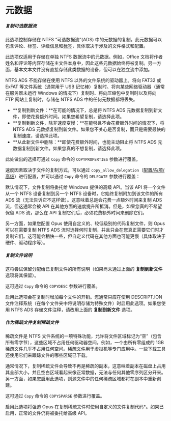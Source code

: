 # 元数据

##### 复制可选数据流

此选项控制存储在 NTFS “可选数据流”(ADS) 中的元数据的复制。此元数据可以包含评论、标签、评级信息和[标签](%2FManual%2Ffile_operations%2Flabels.zh.md)，具体取决于涉及的文件格式和配置。

此选项仅适用于存储在单独 NTFS 数据流中的元数据。例如，Office 文档将作者姓名和评论等内容存储在主文件本身中，因此这些元数据始终将被复制。另一方面，基本文本文件没有直接存储此类数据的设备，但可以在独立流中添加。

NTFS ADS 不能存储在使用 NTFS 以外的文件系统的驱动器上。将向 FAT32 或 ExFAT 等文件系统（通常用于 USB 记忆棒）复制时、将向某些网络驱动器（通常在服务器未运行 Windows 的情况下）复制时、将向压缩包中复制时以及将向 FTP 网站上复制时，存储在 NTFS ADS 中的任何元数据都将丢失。

- **复制到新文件：**在可能的情况下，总是将 NTFS ADS 元数据复制到新文件，即使花费额外时间。如果您希望复制，请选择此项。
- **复制到新文件，除非速度变慢：**在能够且不会花费额外时间的情况下，将 NTFS ADS 元数据复制到新文件。如果您不关心是否复制，而只是需要最快的复制速度，请选择此项。
- **从此新文件中删除：**即使花费额外时间，也能主动阻止将 NTFS ADS 元数据复制到新文件。如果您真的不想复制，请选择此项。

此处做出的选择可通过 `Copy` 命令的 `COPYPROPERTIES` 参数进行覆盖。

速度因素取决于文件的复制方式，可以通过 `copy_allow_delegation`（[配置/杂项/高级](%2F%2Fmiscellaneous%2Fadvanced_options.zh.md)）进行配置，并可以通过 `Copy` 命令的 `DELEGATE` 参数进行覆盖：

默认情况下，文件复制将委托给 Windows 提供的高级 API。当该 API 将一个文件从一个 NTFS 设备复制到另一个 NTFS 设备时，它始终复制附加到该文件的所有 ADS 流（无法告诉它不这样做）。这意味着总是会花费一点额外时间来复制 ADS 流，但这通常会被 API 在其他方面的速度提升所抵消。但是，如果您真的不希望保留 ADS 流，那么在 API 复制它们后，必须花费额外时间来删除它们。

另一方面，如果您配置 Opus 使用自定义的、较低级别的代码复制文件，则 Opus 可以在需要复制 NTFS ADS 流时选择何时复制，并且只会在您真正需要它们时才复制它们。这可能会稍快一些，但自定义代码在其他方面也可能更慢（具体取决于硬件、驱动程序等）。

##### 复制文件说明

这将尝试保留分配给已复制文件的所有说明（如果尚未通过上面的 **复制到新文件** 选项将其保留）。

这可通过 `Copy` 命令的 `COPYDESC` 参数进行覆盖。

启用此选项会在复制时增加每个文件的开销。您通常只应在使用 DESCRIPT.ION 文件注释系统（在每个文件夹中将说明存储为特殊文件）时启用此选项。如果您使用 NTFS ADS 存储文件注释，请改用上面的 **复制到新文件** 选项。

##### 作为稀疏文件复制稀疏文件

稀疏文件是 NTFS 文件系统的一项特殊功能，允许将文件区域标记为“空”（包含所有零字节），这些区域不占用任何驱动器空间。例如，一个由所有零组成的 1GB 稀疏文件几乎不占用任何空间。稀疏文件用于虚拟机等专门应用中。一些下载工具还使用它们来跟踪文件的哪些区域已下载。

通常情况下，复制稀疏文件会导致不再是稀疏的副本，这意味着副本在磁盘上占用其全部大小，并且空白区域看起来像正常数据，无法与任何其他零序列区分开来。另一方面，如果您启用此选项，则源文件中的任何稀疏区域都将在副本中重新创建。

这可通过 `Copy` 命令的 `COPYSPARSE` 参数进行覆盖。

启用此选项将强迫 Opus 在复制稀疏文件时使用自定义的文件复制代码*。如果已启用，正常的文件仍将被委托给高级 API。